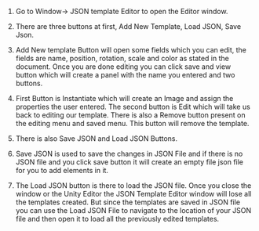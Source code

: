 1. Go to Window-> JSON template Editor to open the Editor window.
   

3. There are three buttons at first, Add New Template, Load JSON, Save Json.


4. Add New template Button will open some fields which you can edit, the fields are name, position, rotation, scale and color as stated in the document. Once you are done editing you can click save and view button which will create a panel with the name you entered and two buttons.


5. First Button is Instantiate which will create an Image and assign the properties the user entered. The second button is Edit which will take us back to editing our template. There is also a Remove button present on the editing menu and saved menu. This button will remove the template.


6. There is also Save JSON and Load JSON Buttons.


7. Save JSON is used to save the changes in JSON File and if there is no JSON file and you click save button it will create an empty file json file for you to add elements in it.


8. The Load JSON button is there to load the JSON file. Once you close the window or the Unity Editor the JSON Template Editor window will lose all the templates created. But since the templates are saved in JSON file you can use the Load JSON File to navigate to the location of your JSON file and then open it to load all the previously edited templates.
